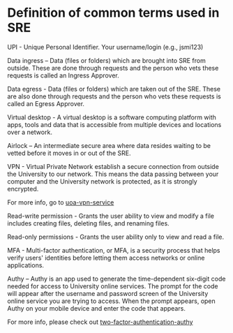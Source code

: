 # Definition of common terms used in SRE 

UPI - Unique Personal Identifier. Your username/login (e.g., jsmi123) 

Data ingress – Data (files or folders) which are brought into SRE from outside. These are done through requests and the person who vets these requests is called an Ingress Approver. 

Data egress - Data (files or folders) which are taken out of the SRE. These are also done through requests and the person who vets these requests is called an Egress Approver. 

Virtual desktop - A virtual desktop is a software computing platform with apps, tools and data that is accessible from multiple devices and locations over a network. 

Airlock – An intermediate secure area where data resides waiting to be vetted before it moves in or out of the SRE. 

VPN - Virtual Private Network establish a secure connection from outside the University to our network. This means the data passing between your computer and the University network is protected, as it is strongly encrypted. 

For more info, go to  [uoa-vpn-service](https://www.auckland.ac.nz/en/students/academic-information/postgraduate-students/postgraduate/postgraduate-support-and-services/vpn-service.html)

Read-write permission - Grants the user ability to view and modify a file includes creating files, deleting files, and renaming files. 

Read-only permissions - Grants the user ability only to view and read a file. 

MFA - Multi-factor authentication, or MFA, is a security process that helps verify users' identities before letting them access networks or online applications. 

Authy – Authy is an app used to generate the time-dependent six-digit code needed for access to University online services. The prompt for the code will appear after the username and password screen of the University online service you are trying to access. When the prompt appears, open Authy on your mobile device and enter the code that appears. 

For more info, please check out [two-factor-authentication-authy](https://www.auckland.ac.nz/en/about-us/about-the-university/identity-and-access-management/two-factor-authentication/download-authy.html)
